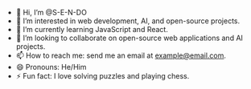 - 👋 Hi, I’m @S-E-N-DO
- 👀 I’m interested in web development, AI, and open-source projects.
- 🌱 I’m currently learning JavaScript and React.
- 💞️ I’m looking to collaborate on open-source web applications and AI projects.
- 📫 How to reach me: send me an email at example@email.com.
- 😄 Pronouns: He/Him
- ⚡ Fun fact: I love solving puzzles and playing chess.

